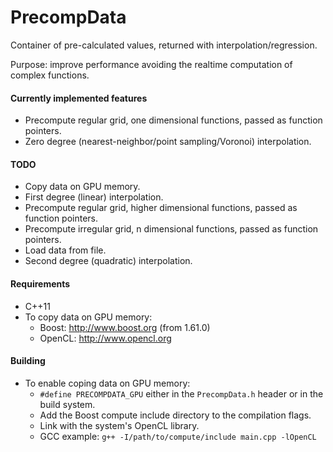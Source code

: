 # PrecompData

Container of pre-calculated values, returned with interpolation/regression. 

Purpose: improve performance avoiding the realtime computation of complex functions.


#### Currently implemented features

- Precompute regular grid, one dimensional functions, passed as function pointers.
- Zero degree (nearest-neighbor/point sampling/Voronoi) interpolation.


#### TODO

- Copy data on GPU memory.
- First degree (linear) interpolation.
- Precompute regular grid, higher dimensional functions, passed as function pointers.
- Precompute irregular grid, n dimensional functions, passed as function pointers.
- Load data from file.
- Second degree (quadratic) interpolation.


#### Requirements

- C++11
- To copy data on GPU memory:
    - Boost:   http://www.boost.org (from 1.61.0)
    - OpenCL:  http://www.opencl.org


#### Building

- To enable coping data on GPU memory:
    - `#define PRECOMPDATA_GPU` either in the `PrecompData.h` header or in the build system.
    - Add the Boost compute include directory to the compilation flags.
    - Link with the system's OpenCL library.
    - GCC example:  `g++ -I/path/to/compute/include main.cpp -lOpenCL`


